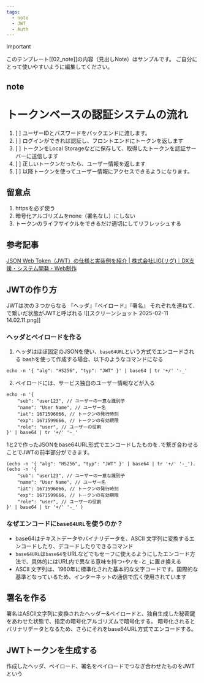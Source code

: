 ```yaml
---
tags:
  - note
  - JWT
  - Auth
---
```

> [!IMPORTANT]
> このテンプレート[[02_note]]の内容（見出しNote）はサンプルです。
> ご自分にとって使いやすいように編集してください。

## note 
# トークンベースの認証システムの流れ
1. [ ] ユーザーIDとパスワードをバックエンドに渡します。
2. [ ] ログインができれば認証し、フロントエンドにトークンを返します
3. [ ] トークンをLocal Storageなどに保存して、取得したトークンを認証サーバーに送信します
4. [ ] 正しいトークンだったら、ユーザー情報を返します
5. [ ] 以降トークンを使ってユーザー情報にアクセスできるようになります。

## 留意点
1. httpsを必ず使う
2. 暗号化アルゴリズムをnone（署名なし）にしない
3. トークンのライフサイクルをできるだけ適切にしてリフレッシュする

## 参考記事
[JSON Web Token（JWT）の仕様と実装例を紹介 | 株式会社LIG(リグ)｜DX支援・システム開発・Web制作](https://liginc.co.jp/617624)

## JWTの作り方
JWTは次の３つからなる
『ヘッダ』『ペイロード』『署名』
それぞれを連ねて.で繋いだ状態がJWTと呼ばれる
![[スクリーンショット 2025-02-11 14.02.11.png]]

### ヘッダとペイロードを作る
1. ヘッダはほぼ固定のJSONを使い、`base64URL`という方式でエンコードされる
bashを使って作成する場合、以下のようなコマンドになる
```
echo -n '{ "alg": "HS256", "typ": "JWT" }' | base64 | tr '+/' '-_'
```

2. ペイロードには、サービス独自のユーザー情報などが入る
```
echo -n '{  
	"sub": "user123", // ユーザーの一意な識別子
	"name": "User Name", // ユーザー名
	"iat": 1671596066, // トークンの発行時刻
	"exp": 1671599666, // トークンの有効期限
	"role": "user", // ユーザーの役割
}' | base64 | tr '+/' '-_' 
```

1と2で作ったJSONをbase64URL形式でエンコードしたものを`.`で繋ぎ合わせることでJWTの前半部分ができます。
```
(echo -n '{ "alg": "HS256", "typ": "JWT" }' | base64 | tr '+/' '-_').(echo -n '{  
	"sub": "user123", // ユーザーの一意な識別子
	"name": "User Name", // ユーザー名
	"iat": 1671596066, // トークンの発行時刻
	"exp": 1671599666, // トークンの有効期限
	"role": "user", // ユーザーの役割
}' | base64 | tr '+/' '-_' )
```


### なぜエンコードに`base64URL`を使うのか？
- base64はテキストデータやバイナリデータを、ASCII 文字列に変換するエンコードしたり、デコードしたりできるコマンド
- `base64URL`は`base64`をURLなどでもセーフに使えるようにしたエンコード方法で、具体的にはURL内で異なる意味を持つ`+`や`/`を`-`と`_`に置き換える
- ASCII 文字列は、1960年に標準化された基本的な文字コードです。国際的な基準となっているため、インターネットの通信で広く使用されています

## 署名を作る
署名はASCII文字列に変換されたヘッダー&ペイロードと、独自生成した秘密鍵をあわせた状態で、指定の暗号化アルゴリズムで暗号化する。
暗号化されるとバリナリデータとなるため、さらにそれをbase64URL方式でエンコードする。

## JWTトークンを生成する
作成したヘッダ、ペイロード、署名をペイロードでつなぎ合わせたものをJWTという